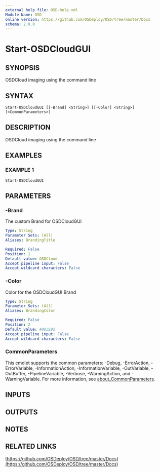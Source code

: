 ```yaml
---
external help file: OSD-help.xml
Module Name: OSD
online version: https://github.com/OSDeploy/OSD/tree/master/Docs
schema: 2.0.0
---
```


# Start-OSDCloudGUI

## SYNOPSIS
OSDCloud imaging using the command line

## SYNTAX

```
Start-OSDCloudGUI [[-Brand] <String>] [[-Color] <String>] [<CommonParameters>]
```

## DESCRIPTION
OSDCloud imaging using the command line

## EXAMPLES

### EXAMPLE 1
```
Start-OSDCloudGUI
```

## PARAMETERS

### -Brand
The custom Brand for OSDCloudGUI

```yaml
Type: String
Parameter Sets: (All)
Aliases: BrandingTitle

Required: False
Position: 1
Default value: OSDCloud
Accept pipeline input: False
Accept wildcard characters: False
```

### -Color
Color for the OSDCloudGUI Brand

```yaml
Type: String
Parameter Sets: (All)
Aliases: BrandingColor

Required: False
Position: 2
Default value: #003E92
Accept pipeline input: False
Accept wildcard characters: False
```

### CommonParameters
This cmdlet supports the common parameters: -Debug, -ErrorAction, -ErrorVariable, -InformationAction, -InformationVariable, -OutVariable, -OutBuffer, -PipelineVariable, -Verbose, -WarningAction, and -WarningVariable. For more information, see [about_CommonParameters](http://go.microsoft.com/fwlink/?LinkID=113216).

## INPUTS

## OUTPUTS

## NOTES

## RELATED LINKS

[https://github.com/OSDeploy/OSD/tree/master/Docs](https://github.com/OSDeploy/OSD/tree/master/Docs)

